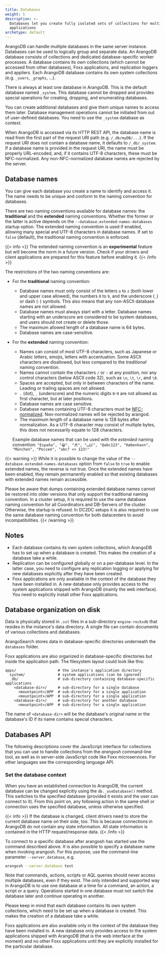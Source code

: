 ```yaml
---
title: Databases
weight: 5
description: >-
  Databases let you create fully isolated sets of collections for multi-tenancy
  applications
archetype: default
---
```

ArangoDB can handle multiple databases in the same server instance. Databases
can be used to logically group and separate data. An ArangoDB database consists
of collections and dedicated database-specific worker processes. A database
contains its own collections (which cannot be accessed from other databases),
Foxx applications, and replication loggers and appliers. Each ArangoDB database
contains its own system collections (e.g. `_users`, `_graphs`, ...).

There is always at least one database in ArangoDB. This is the default
database named `_system`. This database cannot be dropped and provides special
operations for creating, dropping, and enumerating databases.

You can create additional databases and give them unique names to access them
later. Database management operations cannot be initiated from out of user-defined
databases. You need to use the `_system` database as context.

When ArangoDB is accessed via its HTTP REST API, the database name is read from
the first part of the request URI path (e.g. `/_db/myDB/...`). If the request
URI does not contain a database name, it defaults to `/_db/_system`.
If a database name is provided in the request URI, the name must be properly URL-encoded, and,
if it contains UTF-8 characters, these must be NFC-normalized. Any non-NFC-normalized
database names are rejected by the server.

## Database names

You can give each database you create a name to identify and access it.
The name needs to be unique and conform to the naming convention for databases.

There are two naming conventions available for database names: the **traditional**
and the **extended** naming conventions. Whether the former or the latter is
active depends on the `--database.extended-names-databases` startup option.
The extended naming convention is used if enabled, allowing many special and
UTF-8 characters in database names. If set to `false` (default), the traditional
naming convention is enforced.

{{< info >}}
The extended naming convention is an **experimental** feature
but will become the norm in a future version. Check if your drivers and
client applications are prepared for this feature before enabling it.
{{< /info >}}

The restrictions of the two naming conventions are:

- For the **traditional** naming convention:
  - Database names must only consist of the letters `a` to `z` (both lower and
    upper case allowed), the numbers `0` to `9`, and the underscore (`_`) or
    dash (`-`) symbols.
    This also means that any non-ASCII database names are not allowed.
  - Database names must always start with a letter. Database names starting
    with an underscore are considered to be system databases, and users should
    not create or delete those.
  - The maximum allowed length of a database name is 64 bytes.
  - Database names are case-sensitive.

- For the **extended** naming convention:
  - Names can consist of most UTF-8 characters, such as Japanese or Arabic
    letters, emojis, letters with accentuation. Some ASCII characters are
    disallowed, but less compared to the  _traditional_ naming convention.
  - Names cannot contain the characters `/` or `:` at any position, nor any
    control characters (below ASCII code 32), such as `\n`, `\t`, `\r`, and `\0`.
  - Spaces are accepted, but only in between characters of the name. Leading
    or trailing spaces are not allowed.
  - `.` (dot), `_` (underscore) and the numeric digits `0`-`9` are not allowed
    as first character, but at later positions.
  - Database names are case sensitive.
  - Database names containing UTF-8 characters must be 
    [NFC-normalized](https://en.wikipedia.org/wiki/Unicode_equivalence#Normal_forms).
    Non-normalized names will be rejected by arangod.
  - The maximum length of a database name is 128 bytes after normalization. 
    As a UTF-8 character may consist of multiple bytes, this does not necessarily 
    equate to 128 characters.

  Example database names that can be used with the _extended_ naming convention:
  `"España", "😀", "犬", "كلب", "@abc123", "København", "München", "Россия", "abc? <> 123!"` 

{{< warning >}}
While it is possible to change the value of the
`--database.extended-names-databases` option from `false` to `true` to enable
extended names, the reverse is not true. Once the extended names have been
enabled, they remain permanently enabled so that existing databases with
extended names remain accessible.

Please be aware that dumps containing extended database names cannot be restored
into older versions that only support the traditional naming convention. In a
cluster setup, it is required to use the same database naming convention for all
Coordinators and DB-Servers of the cluster. Otherwise, the startup is
refused. In DC2DC setups it is also required to use the same database naming
convention for both datacenters to avoid incompatibilities.
{{< /warning >}}

## Notes

- Each database contains its own system collections, which ArangoDB has to set
  up when a database is created. This makes the creation of a database take a while.
- Replication can be configured globally or on a per-database level. In the
  latter case, you need to configure any replication logging or applying for new
  databases explicitly after they have been created.
- Foxx applications are only available in the context of the database they have
  been installed in. A new database only provides access to the system
  applications shipped with ArangoDB (mainly the web interface). You need to
  explicitly install other Foxx applications.

## Database organization on disk

Data is physically stored in `.sst` files in a sub-directory `engine-rocksdb`
that resides in the instance's data directory. A single file can contain
documents of various collections and databases.

ArangoSearch stores data in database-specific directories underneath the
`databases` folder.

Foxx applications are also organized in database-specific directories but inside
the application path. The filesystem layout could look like this:

```
apps/                   # the instance's application directory
  system/               # system applications (can be ignored)
  _db/                  # sub-directory containing database-specific applications
    <database-dir>/     # sub-directory for a single database
      <mountpoint>/APP  # sub-directory for a single application
      <mountpoint>/APP  # sub-directory for a single application
    <database-dir>/     # sub-directory for another database
      <mountpoint>/APP  # sub-directory for a single application
```

The name of `<database-dir>` will be the database's original name or the
database's ID if its name contains special characters.

## Databases API

The following descriptions cover the JavaScript interface for collections that
you can use to handle collections from the _arangosh_ command-line tool, as
well as in server-side JavaScript code like Foxx microservices.
For other languages see the corresponding language API.

### Set the database context

When you have an established connection to ArangoDB, the current
database can be changed explicitly using the `db._useDatabase()`
method. This switches to the specified database (provided it
exists and the user can connect to it). From this point on, any
following action in the same shell or connection uses the
specified database, unless otherwise specified.

{{< info >}}
If the database is changed, client drivers need to store the
current database name on their side, too. This is because connections
in ArangoDB do not contain any state information. All state information
is contained in the HTTP request/response data.
{{< /info >}}

To connect to a specific database after arangosh has started use the command
described above. It is also possible to specify a database name when invoking
arangosh. For this purpose, use the command-line parameter `--server.database`,
e.g.

```sh
arangosh --server.database test
```

Note that commands, actions, scripts or AQL queries should never
access multiple databases, even if they exist. The only intended and
supported way in ArangoDB is to use one database at a time for a command,
an action, a script or a query. Operations started in one database must
not switch the database later and continue operating in another.

Please keep in mind that each database contains its own system collections,
which need to be set up when a database is created. This makes the creation
of a database take a while.

Foxx applications
are also available only in the context of the database they have been installed 
in. A new database only provides access to the system applications shipped
with ArangoDB (that is the web interface at the moment) and no other Foxx
applications until they are explicitly installed for the particular database.
